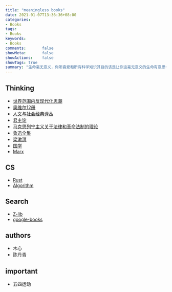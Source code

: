 ```yaml
---
title: "meaningless books"
date: 2021-01-07T13:36:36+08:00
categories:
- Books
tags:
- Books
keywords:
- Books
comments:       false
showMeta:       false
showActions:    false
showTags: true
summary: "生命毫无意义，你所喜爱和所有科学知识其目的该是让你这毫无意义的生命有意思一点"
---
```


## Thinking
- [世界范围内反现代化思潮](https://github.com/januborer/books/blob/main/Thinking/%E4%B8%96%E7%95%8C%E5%8F%8D%E7%8E%B0%E4%BB%A3%E5%8C%96%E6%80%9D%E6%BD%AE.pdf)
- [奥维尔12册](https://github.com/januborer/books/blob/main/Thinking/%E5%A5%A5%E5%A8%81%E5%B0%94%E4%BD%9C%E5%93%8112%E5%86%8C.mobi)
- [人文与社会经典译丛](https://github.com/januborer/books/blob/main/Thinking/%E4%BA%BA%E6%96%87%E4%B8%8E%E7%A4%BE%E4%BC%9A53%E5%86%8C.epub)
- [君主论](https://github.com/januborer/books/blob/main/Thinking/%E5%90%9B%E4%B8%BB%E8%AE%BA%EF%BC%9A%E6%8B%BF%E7%A0%B4%E4%BB%91%E6%89%B9%E6%B3%A8%E7%89%88%20(%E9%A9%AC%E5%9F%BA%E9%9B%85%E7%BB%B4%E5%88%A9%2C%E9%9D%9E%E5%A2%A8%E7%9B%9F)%20(z-lib.org).mobi)
- [马克思列宁主义关于法律和革命法制的理论](https://github.com/januborer/books/blob/main/Thinking/%E9%A9%AC%E5%85%8B%E6%80%9D%E5%88%97%E5%AE%81%E4%B8%BB%E4%B9%89%E5%85%B3%E4%BA%8E%E6%B3%95%E5%BE%8B%E5%92%8C%E9%9D%A9%E5%91%BD%E6%B3%95%E5%88%B6%E7%9A%84%E7%90%86%E8%AE%BA%20(%E4%B8%AD%E5%A4%AE%E6%94%BF%E6%B3%95%E5%B9%B2%E9%83%A8%E5%AD%A6%E6%A0%A1%E4%B8%BB%E7%BC%96)%20(z-lib.org).mobi)
- [鲁迅全集](https://github.com/januborer/books/blob/main/Thinking/%E9%B2%81%E8%BF%85%E5%85%A8%E9%9B%86%20(%E9%B2%81%E8%BF%85)%20(z-lib.org).epub)
- [梁漱溟](https://github.com/januborer/books/blob/main/Thinking/%E4%B8%AD%E5%9B%BD%E6%96%87%E5%8C%96%E8%A6%81%E4%B9%89%2B%E4%BA%BA%E5%BF%83%E4%B8%8E%E4%BA%BA%E7%94%9F%2B%E4%B8%9C%E6%96%B9%E5%AD%A6%E6%9C%AF%E6%A6%82%E8%A7%82%EF%BC%88%E5%A2%9E%E8%AE%A2%E6%9C%AC%EF%BC%89%2B%E4%B8%9C%E8%A5%BF%E6%96%87%E5%8C%96%E5%8F%8A%E5%85%B6%E5%93%B2%E5%AD%A6%20(%E6%A2%81%E6%BC%B1%E6%BA%9F)%20(z-lib.org).epub)
- [国学](https://ctext.org/zhs)
- [Marx](https://www.marxists.org/chinese/index.html)






## CS
- [Rust](https://januborer.github.io/rust_resources)
- [Algorithm](https://github.com/januborer/books/blob/main/CS/algorithm_third.pdf)


## Search
- [Z-lib](https://z-lib.org)
- [google-books](https://books.google.com)

## authors
- 木心
- 陈丹青

## important
- 五四运动

